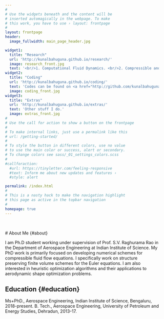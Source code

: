 ```yaml
---
#
# Use the widgets beneath and the content will be
# inserted automagically in the webpage. To make
# this work, you have to use › layout: frontpage
#
layout: frontpage
header:
  image_fullwidth: main_page_header.jpg

widget1:
  title: "Research"
  url: 'http://kunalbahuguna.github.io/research/'
  image: research_front.jpg
  text: '<br/>1. Computational Fluid Dynamics. <br/>2. Compressible and Multicomponent Flows <br/>3. Aerodynamic Shape Optimization.'
widget2:
  title: "Coding"
  url: 'http://kunalbahuguna.github.io/coding/'
  text: 'Codes can be found on <a href="http://github.com/kunalbahuguna" target="_blank">Github page</a>.'
  image: coding_front.jpg
widget3:
  title: "Extras"
  url: 'http://kunalbahuguna.github.io/extras/'
  text: 'Other stuff I do.'
  image: extras_front.jpg
#
# Use the call for action to show a button on the frontpage
#
# To make internal links, just use a permalink like this
# url: /getting-started/
#
# To style the button in different colors, use no value
# to use the main color or success, alert or secondary.
# To change colors see sass/_01_settings_colors.scss
#
#callforaction:
  #url: https://tinyletter.com/feeling-responsive
  #text: Inform me about new updates and features ›
  #style: alert

permalink: /index.html
#
# This is a nasty hack to make the navigation highlight
# this page as active in the topbar navigation
#
homepage: true
---
```

<br> 
<br>   
# About Me   {#about}

I am Ph.D student working under supervision of Prof. S.V. Raghurama Rao in the Department of Aerospace Engineering at Indian Institute of Science. My PhD work is primarily focused on developing numerical schemes for compressible fluid flow equations. I specifically work on structure preserving finite volume schemes for the Euler equations. I am also interested in heuristic optimization algorithms and their applications to aerodynamic shape optimization problems.

## Education {#education}

Ms+PhD., Aerospace Engineering, Indian Institute of Science, Bengaluru, 2018-present.
B. Tech., Aerospace Engineering, University of Petroleum and Energy Studies, Dehradun, 2013-17.  



